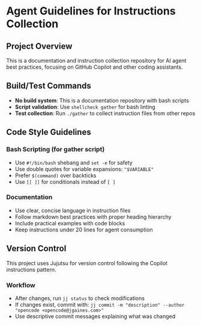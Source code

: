 # Agent Guidelines for Instructions Collection

## Project Overview
This is a documentation and instruction collection repository for AI agent best practices, focusing on GitHub Copilot and other coding assistants.

## Build/Test Commands
- **No build system**: This is a documentation repository with bash scripts
- **Script validation**: Use `shellcheck gather` for bash linting
- **Test collection**: Run `./gather` to collect instruction files from other repos

## Code Style Guidelines

### Bash Scripting (for gather script)
- Use `#!/bin/bash` shebang and `set -e` for safety
- Use double quotes for variable expansions: `"$VARIABLE"`
- Prefer `$(command)` over backticks
- Use `[[ ]]` for conditionals instead of `[ ]`

### Documentation
- Use clear, concise language in instruction files
- Follow markdown best practices with proper heading hierarchy
- Include practical examples with code blocks
- Keep instructions under 20 lines for agent consumption

## Version Control
This project uses Jujutsu for version control following the Copilot instructions pattern.

### Workflow
- After changes, run `jj status` to check modifications
- If changes exist, commit with: `jj commit -m "description" --author "opencode <opencode@jgaines.com>"`
- Use descriptive commit messages explaining what was changed